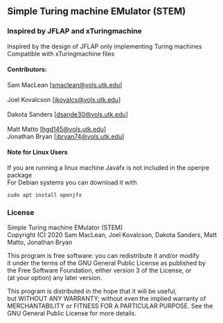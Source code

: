 Simple Turing machine EMulator (STEM)
---
### Inspired by JFLAP and xTuringmachine
Inspired by the design of JFLAP only implementing Turing machines  
Compatible with xTuringmachine files  
#### Contributors:
Sam MacLean [smaclean@vols.utk.edu] </br>  
Joel Kovalcson [jkovalcs@vols.utk.edu] </br>  
Dakota Sanders [dsande30@vols.utk.edu] </br>  
Matt Matto [hgd145@vols.utk.edu] </br>
Jonathan Bryan [jbryan74@vols.utk.edu] </br>

#### Note for Linux Users
If you are running a linux machine Javafx is not included in the openjre package </br>
For Debian systems you can download it with </br>
```
sudo apt install openjfx
```


### License
Simple Turing machine EMulator (STEM)  
Copyright (C) 2020  Sam MacLean,  Joel Kovalcson, Dakota Sanders, Matt Matto, Jonathan Bryan

This program is free software: you can redistribute it and/or modify  
it under the terms of the GNU General Public License as published by  
the Free Software Foundation, either version 3 of the License, or  
(at your option) any later version.

This program is distributed in the hope that it will be useful,  
but WITHOUT ANY WARRANTY; without even the implied warranty of  
MERCHANTABILITY or FITNESS FOR A PARTICULAR PURPOSE.  See the  
GNU General Public License for more details.
